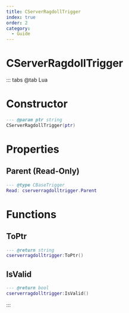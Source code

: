 ```yaml
---
title: CServerRagdollTrigger
index: true
order: 2
category:
  - Guide
---
```


# CServerRagdollTrigger

::: tabs
@tab Lua
# Constructor
```lua
--- @param ptr string
CServerRagdollTrigger(ptr)
```
# Properties
## Parent (Read-Only)
```lua
--- @type CBaseTrigger
Read: cserverragdolltrigger.Parent
```
# Functions
## ToPtr
```lua
--- @return string
cserverragdolltrigger:ToPtr()
```
## IsValid
```lua
--- @return bool
cserverragdolltrigger:IsValid()
```

:::